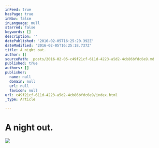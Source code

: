 ```yaml
---
inFeed: true
hasPage: true
inNav: false
inLanguage: null
starred: false
keywords: []
description: ''
datePublished: '2016-02-05T16:25:20.392Z'
dateModified: '2016-02-05T16:25:18.737Z'
title: A night out.
author: []
sourcePath: _posts/2016-02-05-c49f21cf-611d-4223-a5d2-4cb86bfdc6e9.md
published: true
authors: []
publisher:
  name: null
  domain: null
  url: null
  favicon: null
url: c49f21cf-611d-4223-a5d2-4cb86bfdc6e9/index.html
_type: Article

---
```

# A night out.
![](https://the-grid-user-content.s3-us-west-2.amazonaws.com/e381f1df-bab6-43c0-820a-31cb19d8b549.jpg)